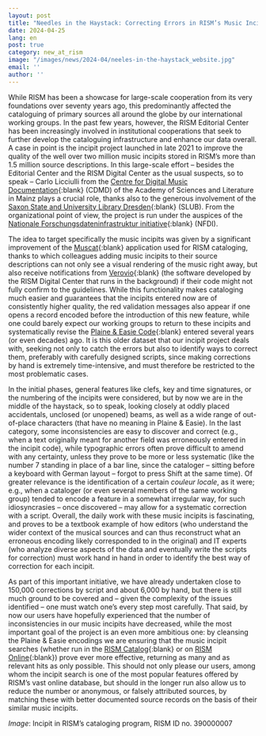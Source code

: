 ```yaml
---
layout: post
title: "Needles in the Haystack: Correcting Errors in RISM’s Music Incipits"
date: 2024-04-25
lang: en
post: true
category: new_at_rism
image: "/images/news/2024-04/neeles-in-the-haystack_website.jpg"
email: ''
author: ''
---
```


While RISM has been a showcase for large-scale cooperation from its very foundations over seventy years ago, this predominantly affected the cataloguing of primary sources all around the globe by our international working groups. In the past few years, however, the RISM Editorial Center has been increasingly involved in institutional cooperations that seek to further develop the cataloguing infrastructure and enhance our data overall. A case in point is the incipit project launched in late 2021 to improve the quality of the well over two million music incipits stored in RISM’s more than 1.5 million source descriptions. In this large-scale effort – besides the Editorial Center and the RISM Digital Center as the usual suspects, so to speak – Carlo Licciulli from the [Centre for Digital Music Documentation](https://cdmd.adwmainz.de){:blank} (CDMD) of the Academy of Sciences and Literature in Mainz plays a crucial role, thanks also to the generous involvement of the [Saxon State and University Library Dresden](https://www.slub-dresden.de){:blank} (SLUB). From the organizational point of view, the project is run under the auspices of the [Nationale Forschungsdateninfrastruktur initiative](https://nfdi4culture.de){:blank} (NFDI).

The idea to target specifically the music incipits was given by a significant improvement of the [Muscat](/community/muscat.html){:blank} application used for RISM cataloging, thanks to which colleagues adding music incipits to their source descriptions can not only see a visual rendering of the music right away, but also receive notifications from [Verovio](https://rism.digital/tools/verovio.html){:blank} (the software developed by the RISM Digital Center that runs in the background) if their code might not fully confirm to the guidelines. While this functionality makes cataloging much easier and guarantees that the incipits entered now are of consistently higher quality, the red validation messages also appear if one opens a record encoded before the introduction of this new feature, while one could barely expect our working groups to return to these incipits and systematically revise the [Plaine & Easie Code](https://www.iaml.info/plaine-easie-code){:blank} entered several years (or even decades) ago. It is this older dataset that our incipit project deals with, seeking not only to catch the errors but also to identify ways to correct them, preferably with carefully designed scripts, since making corrections by hand is extremely time-intensive, and must therefore be restricted to the most problematic cases.

 In the initial phases, general features like clefs, key and time signatures, or the numbering of the incipits were considered, but by now we are in the middle of the haystack, so to speak, looking closely at oddly placed accidentals, unclosed (or unopened) beams, as well as a wide range of out-of-place characters (that have no meaning in Plaine & Easie). In the last category, some inconsistencies are easy to discover and correct (e.g., when a text originally meant for another field was erroneously entered in the incipit code), while typographic errors often prove difficult to amend with any certainty, unless they prove to be more or less systematic (like the number 7 standing in place of a bar line, since the cataloger – sitting before a keyboard with German layout – forgot to press Shift at the same time). Of greater relevance is the identification of a certain _couleur locale_, as it were; e.g., when a cataloger (or even several members of the same working group) tended to encode a feature in a somewhat irregular way, for such idiosyncrasies – once discovered – may allow for a systematic correction with a script. Overall, the daily work with these music incipits is fascinating, and proves to be a textbook example of how editors (who understand the wider context of the musical sources and can thus reconstruct what an erroneous encoding likely corresponded to in the original) and IT experts (who analyze diverse aspects of the data and eventually write the scripts for correction) must work hand in hand in order to identify the best way of correction for each incipit.

As part of this important initiative, we have already undertaken close to 150,000 corrections by script and about 6,000 by hand, but there is still much ground to be covered and – given the complexity of the issues identified – one must watch one’s every step most carefully. That said, by now our users have hopefully experienced that the number of inconsistencies in our music incipits have decreased, while the most important goal of the project is an even more ambitious one: by cleansing the Plaine & Easie encodings we are ensuring that the music incipit searches (whether run in the [RISM Catalog](https://opac.rism.info/metaopac/start.do?View=rism&SearchType=2&Language=en){:blank} or on [RISM Online](https://rism.online/?mode=incipits){:blank}) prove ever more effective, returning as many and as relevant hits as only possible. This should not only please our users, among whom the incipit search is one of the most popular features offered by RISM’s vast online database, but should in the longer run also allow us to reduce the number or anonymous, or falsely attributed sources, by matching these with better documented source records on the basis of their similar music incipits.

_Image_: Incipit in RISM’s cataloging program, RISM ID no. 390000007
 
